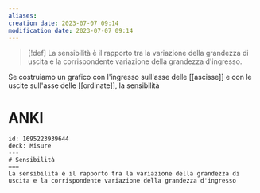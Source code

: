 ```yaml
---
aliases: 
creation date: 2023-07-07 09:14
modification date: 2023-07-07 09:14
---
```


> [!def]
> La sensibilità è il rapporto tra la variazione della grandezza di uscita e la corrispondente variazione della grandezza d'ingresso.

Se costruiamo un grafico con l'ingresso sull'asse delle [[ascisse]] e con le uscite sull'asse delle [[ordinate]], la sensibilità  
# ANKI

```anki
id: 1695223939644
deck: Misure
---
# Sensibilità
===
La sensibilità è il rapporto tra la variazione della grandezza di uscita e la corrispondente variazione della grandezza d'ingresso
```
